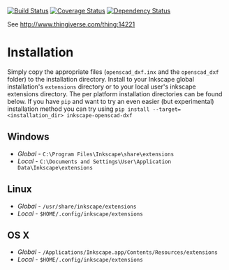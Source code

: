 [![Build Status](https://travis-ci.org/brad/Inkscape-OpenSCAD-DXF-Export.svg?branch=master)](https://travis-ci.org/brad/Inkscape-OpenSCAD-DXF-Export) [![Coverage Status](https://coveralls.io/repos/brad/Inkscape-OpenSCAD-DXF-Export/badge.svg?branch=master)](https://coveralls.io/r/brad/Inkscape-OpenSCAD-DXF-Export?branch=master) [![Dependency Status](https://www.versioneye.com/user/projects/5562cdd13664660019180100/badge.svg?style=flat)](https://www.versioneye.com/user/projects/5562cdd13664660019180100)

See http://www.thingiverse.com/thing:14221

Installation
============

Simply copy the appropriate files (`openscad_dxf.inx` and the `openscad_dxf` folder)
to the installation directory. Install to your Inkscape global installation's `extensions`
directory or to your local user's inkscape extensions directory. The per platform
installation directories can be found below. If you have `pip` and want to try an
even easier (but experimental) installation method you can try using
`pip install --target=<installation_dir> inkscape-openscad-dxf`

Windows
-------
 * *Global* - `C:\Program Files\Inkscape\share\extensions`
 * *Local* - `C:\Documents and Settings\User\Application Data\Inkscape\extensions`

Linux
-----
  * *Global* - `/usr/share/inkscape/extensions`
  * *Local* - `$HOME/.config/inkscape/extensions`

OS X
-----
  * *Global* - `/Applications/Inkscape.app/Contents/Resources/extensions`
  * *Local* - `$HOME/.config/inkscape/extensions`
